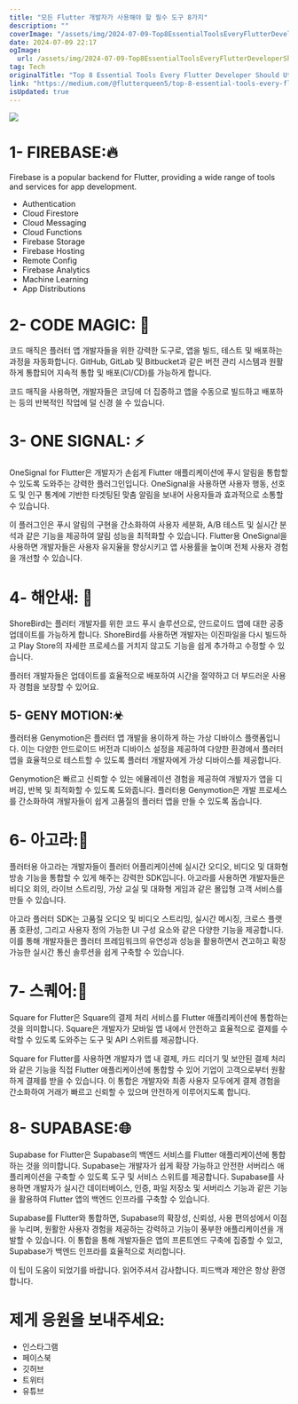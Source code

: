 ```yaml
---
title: "모든 Flutter 개발자가 사용해야 할 필수 도구 8가지"
description: ""
coverImage: "/assets/img/2024-07-09-Top8EssentialToolsEveryFlutterDeveloperShouldUtilize_0.png"
date: 2024-07-09 22:17
ogImage: 
  url: /assets/img/2024-07-09-Top8EssentialToolsEveryFlutterDeveloperShouldUtilize_0.png
tag: Tech
originalTitle: "Top 8 Essential Tools Every Flutter Developer Should Utilize!"
link: "https://medium.com/@flutterqueen5/top-8-essential-tools-every-flutter-developer-should-utilize-154d51a402cd"
isUpdated: true
---
```






![](/assets/img/2024-07-09-Top8EssentialToolsEveryFlutterDeveloperShouldUtilize_0.png)

# 1- FIREBASE:🔥

Firebase is a popular backend for Flutter, providing a wide range of tools and services for app development.

- Authentication
- Cloud Firestore
- Cloud Messaging
- Cloud Functions
- Firebase Storage
- Firebase Hosting
- Remote Config
- Firebase Analytics
- Machine Learning
- App Distributions


<div class="content-ad"></div>

# 2- CODE MAGIC: 💫

코드 매직은 플러터 앱 개발자들을 위한 강력한 도구로, 앱을 빌드, 테스트 및 배포하는 과정을 자동화합니다. GitHub, GitLab 및 Bitbucket과 같은 버전 관리 시스템과 원활하게 통합되어 지속적 통합 및 배포(CI/CD)를 가능하게 합니다.

코드 매직을 사용하면, 개발자들은 코딩에 더 집중하고 앱을 수동으로 빌드하고 배포하는 등의 반복적인 작업에 덜 신경 쓸 수 있습니다.

# 3- ONE SIGNAL: ⚡

<div class="content-ad"></div>

OneSignal for Flutter은 개발자가 손쉽게 Flutter 애플리케이션에 푸시 알림을 통합할 수 있도록 도와주는 강력한 플러그인입니다. OneSignal을 사용하면 사용자 행동, 선호도 및 인구 통계에 기반한 타겟팅된 맞춤 알림을 보내어 사용자들과 효과적으로 소통할 수 있습니다.

이 플러그인은 푸시 알림의 구현을 간소화하여 사용자 세분화, A/B 테스트 및 실시간 분석과 같은 기능을 제공하여 알림 성능을 최적화할 수 있습니다. Flutter용 OneSignal을 사용하면 개발자들은 사용자 유지율을 향상시키고 앱 사용률을 높이며 전체 사용자 경험을 개선할 수 있습니다.

# 4- 해안새: 🐤

ShoreBird는 플러터 개발자를 위한 코드 푸시 솔루션으로, 안드로이드 앱에 대한 공중업데이트를 가능하게 합니다. ShoreBird를 사용하면 개발자는 이진파일을 다시 빌드하고 Play Store의 자세한 프로세스를 거치지 않고도 기능을 쉽게 추가하고 수정할 수 있습니다.

<div class="content-ad"></div>

플러터 개발자들은 업데이트를 효율적으로 배포하여 시간을 절약하고 더 부드러운 사용자 경험을 보장할 수 있어요.

## 5- GENY MOTION:☣

플러터용 Genymotion은 플러터 앱 개발을 용이하게 하는 가상 디바이스 플랫폼입니다. 이는 다양한 안드로이드 버전과 디바이스 설정을 제공하여 다양한 환경에서 플러터 앱을 효율적으로 테스트할 수 있도록 플러터 개발자에게 가상 디바이스를 제공합니다.

Genymotion은 빠르고 신뢰할 수 있는 에뮬레이션 경험을 제공하여 개발자가 앱을 디버깅, 반복 및 최적화할 수 있도록 도와줍니다. 플러터용 Genymotion은 개발 프로세스를 간소화하여 개발자들이 쉽게 고품질의 플러터 앱을 만들 수 있도록 돕습니다.

<div class="content-ad"></div>

# 6- 아고라:📱

플러터용 아고라는 개발자들이 플러터 어플리케이션에 실시간 오디오, 비디오 및 대화형 방송 기능을 통합할 수 있게 해주는 강력한 SDK입니다. 아고라를 사용하면 개발자들은 비디오 회의, 라이브 스트리밍, 가상 교실 및 대화형 게임과 같은 몰입형 고객 서비스를 만들 수 있습니다.

아고라 플러터 SDK는 고품질 오디오 및 비디오 스트리밍, 실시간 메시징, 크로스 플랫폼 호환성, 그리고 사용자 정의 가능한 UI 구성 요소와 같은 다양한 기능을 제공합니다. 이를 통해 개발자들은 플러터 프레임워크의 유연성과 성능을 활용하면서 견고하고 확장 가능한 실시간 통신 솔루션을 쉽게 구축할 수 있습니다.

# 7- 스퀘어:🔳

<div class="content-ad"></div>

Square for Flutter은 Square의 결제 처리 서비스를 Flutter 애플리케이션에 통합하는 것을 의미합니다. Square은 개발자가 모바일 앱 내에서 안전하고 효율적으로 결제를 수락할 수 있도록 도와주는 도구 및 API 스위트를 제공합니다.

Square for Flutter를 사용하면 개발자가 앱 내 결제, 카드 리더기 및 보안된 결제 처리와 같은 기능을 직접 Flutter 애플리케이션에 통합할 수 있어 기업이 고객으로부터 원활하게 결제를 받을 수 있습니다. 이 통합은 개발자와 최종 사용자 모두에게 결제 경험을 간소화하여 거래가 빠르고 신뢰할 수 있으며 안전하게 이루어지도록 합니다.

# 8- SUPABASE:🌐

Supabase for Flutter은 Supabase의 백엔드 서비스를 Flutter 애플리케이션에 통합하는 것을 의미합니다. Supabase는 개발자가 쉽게 확장 가능하고 안전한 서버리스 애플리케이션을 구축할 수 있도록 도구 및 서비스 스위트를 제공합니다. Supabase를 사용하면 개발자가 실시간 데이터베이스, 인증, 파일 저장소 및 서버리스 기능과 같은 기능을 활용하여 Flutter 앱의 백엔드 인프라를 구축할 수 있습니다.

<div class="content-ad"></div>

Supabase를 Flutter와 통합하면, Supabase의 확장성, 신뢰성, 사용 편의성에서 이점을 누리며, 원활한 사용자 경험을 제공하는 강력하고 기능이 풍부한 애플리케이션을 개발할 수 있습니다. 이 통합을 통해 개발자들은 앱의 프론트엔드 구축에 집중할 수 있고, Supabase가 백엔드 인프라를 효율적으로 처리합니다.

이 팁이 도움이 되었기를 바랍니다. 읽어주셔서 감사합니다. 피드백과 제안은 항상 환영합니다.

# 제게 응원을 보내주세요:
- 인스타그램
- 페이스북
- 깃허브
- 트위터
- 유튜브